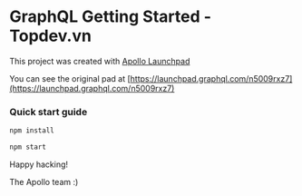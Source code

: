 # GraphQL Getting Started - Topdev.vn



This project was created with [Apollo Launchpad](https://launchpad.graphql.com)

You can see the original pad at [https://launchpad.graphql.com/n5009rxz7](https://launchpad.graphql.com/n5009rxz7)

### Quick start guide

```bash
npm install

npm start
```





Happy hacking!

The Apollo team :)
